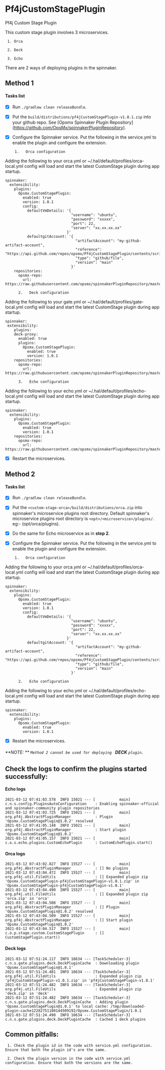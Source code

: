 # Pf4jCustomStagePlugin
Pf4j Custom Stage Plugin

This custom stage plugin involves 3 microservices.

     1. Orca
    
     2. Deck
     
     3. Echo

There are 2 ways of deploying plugins in the spinnaker.

## Method 1

   #### Tasks list

   - [x] Run `./gradlew clean releaseBundle`.
   - [x] Put the `build/distributions/pf4jCustomStagePlugin-v1.0.1.zip` into your github repo.
          See  [Opsmx Spinnaker Plugin Repository] (https://github.com/OpsMx/spinnakerPluginRepository).
   - [x] Configure the Spinnaker service. Put the following in the service.yml to enable the plugin and configure the extension.
   
          1.   Orca configuration
Adding the following to your orca.yml or ~/.hal/default/profiles/orca-local.yml config will load and start the latest CustomStage plugin during app startup.
```
spinnaker:
  extensibility:
    plugins:
      Opsmx.CustomStagePlugin:
        enabled: true
        version: 1.0.1
        config:
          defaultVmDetails: '{
                              "username": "ubuntu",
                              "password": "xxxxx",
                              "port": 22,
                              "server": "xx.xx.xx.xx"
                            }'
          defaultgitAccount: '{
                                "artifactAccount": "my-github-artifact-account",
                                "reference": "https://api.github.com/repos/opsmx/Pf4jCustomStagePlugin/contents/script.sh",
                                "type": "github/file",
                                "version": "main"
                              }'
    repositories:
      opsmx-repo:
        url: https://raw.githubusercontent.com/opsmx/spinnakerPluginRepository/master/repositories.json
```
          2.   Deck configuration
Adding the following to your gate.yml or ~/.hal/default/profiles/gate-local.yml config will load and start the latest CustomStage plugin during app startup.
```
spinnaker:
 extensibility:
    plugins:
    deck-proxy:
      enabled: true
      plugins:
        Opsmx.CustomStagePlugin:
          enabled: true
          version: 1.0.1
    repositories:
      opsmx-repo:
        url: https://raw.githubusercontent.com/opsmx/spinnakerPluginRepository/master/plugins.json
```

          3.   Echo configuration
Adding the following to your echo.yml or ~/.hal/default/profiles/echo-local.yml config will load and start the latest CustomStage plugin during app startup.
```
spinnaker:
  extensibility:
    plugins:
      Opsmx.CustomStagePlugin:
        enabled: true
        version: 1.0.1
    repositories:
      opsmx-repo:
        url: https://raw.githubusercontent.com/opsmx/spinnakerPluginRepository/master/repositories.json
```   
   - [x] Restart the microservices.

## Method 2

   #### Tasks list

   - [x] Run `./gradlew clean releaseBundle`.
   - [x] Put the `<custom-stage-orca>/build/distributions/orca.zip` into spinnaker's microservice plugins root directory.
         Default spinnaker's microservice plugins root directory is `<opt>/<microservice>/plugins/`. eg:- (opt/orca/plugins).
   - [x] Do the same for Echo microservice as in **step 2**.
   - [x] Configure the Spinnaker service. Put the following in the service.yml to enable the plugin and configure the extension.
   
          1.   Orca configuration
Adding the following to your orca.yml or ~/.hal/default/profiles/orca-local.yml config will load and start the latest CustomStage plugin during app startup.
```
spinnaker:
  extensibility:
    plugins:
      Opsmx.CustomStagePlugin:
        enabled: true
        version: 1.0.1
        config:
          defaultVmDetails: '{
                              "username": "ubuntu",
                              "password": "xxxxx",
                              "port": 22,
                              "server": "xx.xx.xx.xx"
                            }'
          defaultgitAccount: '{
                                "artifactAccount": "my-github-artifact-account",
                                "reference": "https://api.github.com/repos/opsmx/Pf4jCustomStagePlugin/contents/script.sh",
                                "type": "github/file",
                                "version": "main"
                              }'
```
          2.   Echo configuration
Adding the following to your echo.yml or ~/.hal/default/profiles/echo-local.yml config will load and start the latest CustomStage plugin during app startup.
```
spinnaker:
  extensibility:
    plugins:
      Opsmx.CustomStagePlugin:
        enabled: true
        version: 1.0.1
```   
   - [x] Restart the microservices.

###### **NOTE: ** `Method 2 cannot be used for deploying ` **DECK** `plugin.`

## Check the logs to confirm the plugins started successfully:

   #### Echo logs
```
2021-03-12 07:41:03.578  INFO 15021 --- [           main] c.n.s.config.PluginsAutoConfiguration    : Enabling spinnaker-official and spinnaker-community plugin repositories
2021-03-12 07:41:03.725  INFO 15021 --- [           main] org.pf4j.AbstractPluginManager           : Plugin 'Opsmx.CustomStagePlugin@1.0.2' resolved
2021-03-12 07:41:05.148  INFO 15021 --- [           main] org.pf4j.AbstractPluginManager           : Start plugin 'Opsmx.CustomStagePlugin@1.0.2'
2021-03-12 07:41:05.157  INFO 15021 --- [           main] c.o.s.echo.plugins.CustomEchoPlugin      : CustomEchoPlugin.start()
```
   #### Orca logs
```
2021-03-12 07:43:02.827  INFO 15527 --- [           main] org.pf4j.AbstractPluginManager           : [] No plugins
2021-03-12 07:43:04.472  INFO 15527 --- [           main] org.pf4j.util.FileUtils                  : [] Expanded plugin zip 'Opsmx.CustomStagePlugin-pf4jCustomStagePlugin-v1.0.1.zip' in 'Opsmx.CustomStagePlugin-pf4jCustomStagePlugin-v1.0.1'
2021-03-12 07:43:04.490  INFO 15527 --- [           main] org.pf4j.util.FileUtils                  : [] Expanded plugin zip 'orca.zip' in 'orca'
2021-03-12 07:43:04.508  INFO 15527 --- [           main] org.pf4j.AbstractPluginManager           : [] Plugin 'Opsmx.CustomStagePlugin@1.0.2' resolved
2021-03-12 07:43:04.509  INFO 15527 --- [           main] org.pf4j.AbstractPluginManager           : [] Start plugin 'Opsmx.CustomStagePlugin@1.0.2'
2021-03-12 07:43:04.517  INFO 15527 --- [           main] c.o.p.stage.custom.CustomStagePlugin     : [] CustomStagePlugin.start()
```
#### Deck logs
```
2021-03-12 07:51:24.117  INFO 16634 --- [TaskScheduler-3] c.n.s.gate.plugins.deck.DeckPluginCache  : Downloading plugin 'Opsmx.CustomStagePlugin@1.0.1'
2021-03-12 07:51:24.481  INFO 16634 --- [TaskScheduler-3] org.pf4j.util.FileUtils                  : Expanded plugin zip 'pf4jCustomStagePlugin-v1.0.1.zip' in 'pf4jCustomStagePlugin-v1.0.1'
2021-03-12 07:51:24.482  INFO 16634 --- [TaskScheduler-3] org.pf4j.util.FileUtils                  : Expanded plugin zip 'deck.zip' in 'deck'
2021-03-12 07:51:24.482  INFO 16634 --- [TaskScheduler-3] c.n.s.gate.plugins.deck.DeckPluginCache  : Adding plugin 'Opsmx.CustomStagePlugin@1.0.1' to local cache: /tmp/downloaded-plugin-cache12282751100144509192/Opsmx.CustomStagePlugin/1.0.1
2021-03-12 07:51:24.490  INFO 16634 --- [TaskScheduler-3] c.n.s.gate.plugins.deck.DeckPluginCache  : Cached 1 deck plugins
```

## Common pitfalls:

     1. Check the plugin id in the code with service.yml configuration. Ensure that both the plugin id's are the same.
    
     2. Check the plugin version in the code with service.yml configuration. Ensure that both the versions are the same.
